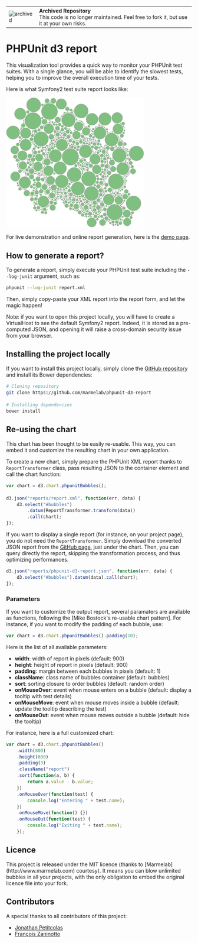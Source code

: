 <table>
        <tr>
            <td><img width="20" src="https://cdnjs.cloudflare.com/ajax/libs/octicons/8.5.0/svg/archive.svg" alt="archived" /></td>
            <td><strong>Archived Repository</strong><br />
            This code is no longer maintained. Feel free to fork it, but use it at your own risks.
        </td>
        </tr>
</table>

# PHPUnit d3 report

This visualization tool provides a quick way to monitor your PHPUnit test suites. With a single glance, you will be able to identify the slowest tests, helping you to improve the overall execution time of your tests.

Here is what Symfony2 test suite report looks like:

![Symfony2 test suite, analyzed by PHPUnit D3 report](screenshot.png)

For live demonstration and online report generation, here is the [demo page](http://marmelab.com/phpunit-d3-report/).

## How to generate a report?

To generate a report, simply execute your PHPUnit test suite including the `--log-junit` argument, such as:

``` sh
phpunit --log-junit report.xml
```

Then, simply copy-paste your XML report into the report form, and let the magic happen!

Note: if you want to open this project locally, you will have to create a VirtualHost to see the default Symfony2 report. Indeed, it is stored as a pre-computed JSON, and opening it will raise a cross-domain security issue from your browser.

## Installing the project locally

If you want to install this project locally, simply clone the [GitHub repository](https://github.com/marmelab/phpunit-d3-report) and install its Bower dependencies:

``` sh
# Cloning repository
git clone https://github.com/marmelab/phpunit-d3-report

# Installing dependencies
bower install
```

## Re-using the chart

This chart has been thought to be easily re-usable. This way, you can embed it and customize the resulting chart in your own application.

To create a new chart, simply prepare the PHPUnit XML report thanks to `ReportTransformer` class, pass resulting JSON to the container element and call the chart function:

``` js
var chart = d3.chart.phpunitBubbles();

d3.json("reports/report.xml", function(err, data) {
    d3.select("#bubbles")
        .datum(ReportTransformer.transform(data))
        .call(chart);
});
```

If you want to display a single report (for instance, on your project page), you do not need the `ReportTransformer`. Simply download the converted JSON report from the [GitHub page](http://marmelab.com/phpunit-d3-report/), just under the chart. Then, you can query directly the report, skipping the transformation process, and thus optimizing performances.

``` js
d3.json("reports/phpunit-d3-report.json", function(err, data) {
    d3.select("#bubbles").datum(data).call(chart);
});
```

### Parameters

If you want to customize the output report, several paramaters are available as functions, following the [Mike Bostock's re-usable chart pattern]. For instance, if you want to modify the padding of each bubble, use:

``` js
var chart = d3.chart.phpunitBubbles().padding(10);
```

Here is the list of all available parameters:

* **width**: width of report in pixels (default: 900)
* **height**: height of report in pixels (default: 900)
* **padding**: margin between each bubbles in pixels (default: 1)
* **className**: class name of bubbles container (default: bubbles)
* **sort**: sorting closure to order bubbles (default: random order)
* **onMouseOver**: event when mouse enters on a bubble (default: display a tooltip with test details)
* **onMouseMove**: event when mouse moves inside a bubble (default: update the tooltip describing the test)
* **onMouseOut**: event when mouse moves outside a bubble (default: hide the tooltip)

For instance, here is a full customized chart:

``` js
var chart = d3.chart.phpunitBubbles()
    .width(800)
    .height(600)
    .padding(3)
    .className("report")
    .sort(function(a, b) {
        return a.value - b.value;
    })
    .onMouseOver(function(test) {
        console.log("Entering " + test.name);
    })
    .onMouseMove(function() {})
    .onMouseOut(function(test) {
        console.log("Exiting " + test.name);
    });
```

## Licence

<p>This project is released under the MIT licence (thanks to [Marmelab](http://www.marmelab.com) courtesy). It means you can blow unlimited bubbles in all your projects, with the only obligation to embed the original licence file into your fork.</p>

## Contributors

A special thanks to all contributors of this project:

* [Jonathan Petitcolas](http://www.jonathan-petitcolas.com)
* [François Zaninotto](http://redotheweb.com)
